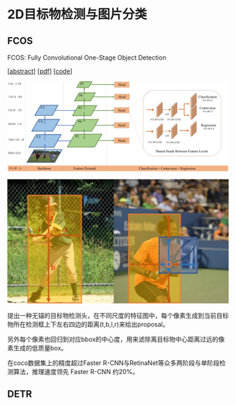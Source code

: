 <!--
 * @Date: 2022-01-09 11:17:34
 * @LastEditTime: 2022-01-09 21:21:59
 * @LastEditors: Li Xiang
 * @Description: 
 * @FilePath: \paper_notes\2d_object_detection_and_image_classfication.md
-->

# 2D目标物检测与图片分类

## FCOS

FCOS: Fully Convolutional One-Stage Object Detection

[[abstract](https://arxiv.org/abs/1904.01355)]
[[pdf](https://arxiv.org/pdf/1904.01355)]
[[code](https://github.com/tianzhi0549/FCOS)]

![](images/2022-01-09-21-11-31.png)

![](images/2022-01-09-21-05-21.png)

提出一种无锚的目标物检测头，在不同尺度的特征图中，每个像素生成到当前目标物所在检测框上下左右四边的距离(t,b,l,r)来给出proposal。

另外每个像素也回归到对应bbox的中心度，用来滤除离目标物中心距离过远的像素生成的低质量box。

在coco数据集上的精度超过Faster R-CNN与RetinaNet等众多两阶段与单阶段检测算法，推理速度领先 Faster R-CNN 约20%。
## DETR


